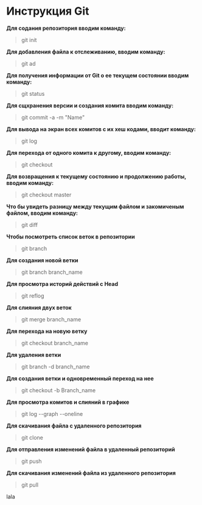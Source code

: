# Инструкция Git

**Для содания репозитория вводим команду:** 

> git init

**Для добавления файла к отслеживанию, вводим команду:**

> git ad
 
**Для получения информации от Git о ее текущем состоянии вводим команду:**

> git status

**Для сщхранения версии и создания комита вводим команду:**

> git commit -a -m "Name"

**Для вывода на экран всех комитов с их хеш кодами, вводит команду:**

> git log

**Для перехода от одного комита к другому, вводим команду:**

> git checkout

**Для возвращения к текущему состоянию и продолжению работы, вводим команду:**

> git checkout master

**Что бы увидеть разницу между текущим файлом и закомиченым файлом, вводим команду:**

> git diff

**Чтобы посмотреть список веток в репозитории**

> git branch

**Для создания новой ветки**

> git branch branch_name

**Для просмотра историй действий с Head**

> git reflog

**Для слияния двух веток**

> git merge branch_name

**Для перехода на новую ветку**

> git checkout branch_name

**Для удаления ветки**

> git branch -d branch_name


**Для создания ветки и одновременный переход на нее**

> git checkout -b Branch_name

**Для просмотра комитов и слияний в графике**

> git log --graph --oneline

**Для скачивания файла с удаленного репозитория**

> git clone

**Для отправления изменений файла в удаленный репозиторий**

> git push 

**Для скачивания изменений файла из удаленного репозитория**

> git pull

lala